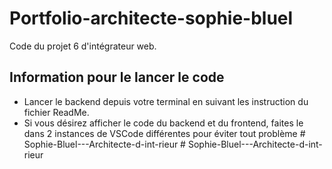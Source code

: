 # Portfolio-architecte-sophie-bluel

Code du projet 6 d'intégrateur web.

## Information pour le lancer le code

 - Lancer le backend depuis votre terminal en suivant les instruction du fichier ReadMe.
 - Si vous désirez afficher le code du backend et du frontend, faites le dans 2 instances de VSCode différentes pour éviter tout problème
#   S o p h i e - B l u e l - - - A r c h i t e c t e - d - i n t - r i e u r  
 #   S o p h i e - B l u e l - - - A r c h i t e c t e - d - i n t - r i e u r  
 
